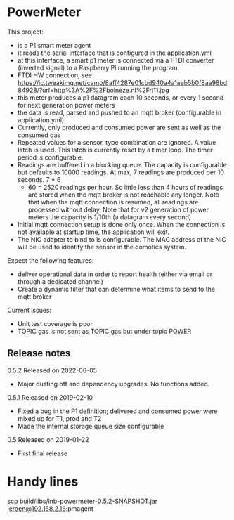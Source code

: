 # PowerMeter

This project:

* is a P1 smart meter agent
* it reads the serial interface that is configured in the application.yml
* at this interface, a smart p1 meter is connected via a FTDI converter (inverted signal) to a Raspberry Pi running the program.
* FTDI HW connection, see https://ic.tweakimg.net/camo/8aff4287e01cbd940a4a1aeb5b0f8aa98bd84928/?url=http%3A%2F%2Fbolneze.nl%2Frj11.jpg
* this meter produces a p1 datagram each 10 seconds, or every 1 second for next generation power meters
* the data is read, parsed and pushed to an mqtt broker (configurable in application.yml)
* Currently, only produced and consumed power are sent as well as the consumed gas
* Repeated values for a sensor, type combination are ignored. A value latch is used. This latch is currently reset by a timer loop. The timer period is
  configurable.
* Readings are buffered in a blocking queue. The capacity is configurable but defaults to 10000 readings. At max, 7 readings are produced per 10 seconds. 7 * 6
  * 60 = 2520 readings per hour. So little less than 4 hours of readings are stored when the mqtt broker is not reachable any longer. Note that when the mqtt
  connection is resumed, all readings are processed without delay. Note that for v2 generation of power meters the capacity is 1/10th (a datagram every second)
* Initial mqtt connection setup is done only once. When the connection is not available at startup time, the application will exit.
* The NIC adapter to bind to is configurable. The MAC address of the NIC will be used to identify the sensor in the domotics system.

Expect the following features:

* deliver operational data in order to report health (either via email or through a dedicated channel)
* Create a dynamic filter that can determine what items to send to the mqtt broker

Current issues:

* Unit test coverage is poor
* TOPIC gas is not sent as TOPIC gas but under topic POWER

## Release notes

0.5.2 Released on 2022-06-05
* Major dusting off and dependency upgrades. No functions added.

0.5.1 Released on 2019-02-10

* Fixed a bug in the P1 definition; delivered and consumed power were mixed up for T1, prod and T2
* Made the internal storage queue size configurable

0.5 Released on 2019-01-22

* First final release

# Handy lines
scp build/libs/lnb-powermeter-0.5.2-SNAPSHOT.jar jeroen@192.168.2.16:pmagent

